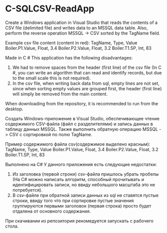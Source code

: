 # C-SQLCSV-ReadApp

Create a Windows application in Visual Studio that reads the contents of a CSV file (delimited file) and writes data to an MSSQL data table. Also, perform the reverse operation MSSQL -> CSV sorted by the TagName field.
 
Example csv file content (content in red):
TagName, Type, Value
Boiler.P1.Value, Float, 3.4
Boiler.P2.Value, Float, 3.2
Boiler.T1.SP, Int, 83

Made in C #
This application has the following disadvantages:
1. We had to remove spaces from the header (first line) of the csv file (In C #, you can write an algorithm that can read and identify records, but due to the small scale this is not required).
2. In the csv file, when writing back data from sql, empty lines are not set, since when sorting empty values ​​are grouped first, the header (first line) will simply be removed from the main content.

When downloading from the repository, it is recommended to run from the desktop.

Создать Windows-приложение в Visual Studio, обеспечивающее чтение содержимого CSV-файла (файл с разделителями) и запись данных в таблицу данных MSSQL. Также выполнить обратную операцию MSSQL -> CSV c сортировкой по полю TagName.
 
Пример содержимого файла csv(содержимое выделено красным):
TagName, Type, Value
Boiler.P1.Value, Float, 3.4
Boiler.P2.Value, Float, 3.2
Boiler.T1.SP,  Int, 83

Выполнено на C#
У данного приложения есть следующие недостатки:
1.	Из заголовка (первой строки) csv-файла пришлось убрать пробелы (На C# можно написать алгоритм, способный прочитывать и идентифицировать записи, но ввиду небольшого масштаба это не потребуется).
2.	В csv-файле при обратной записи данных из sql не ставятся пустые строки, ввиду того что при сортировке пустые значения группируются первыми заголовок (первая строка) просто будет отдалена от основного содержания.


При скачивании из репозитория рекомедуется запускать с рабочего стола.
